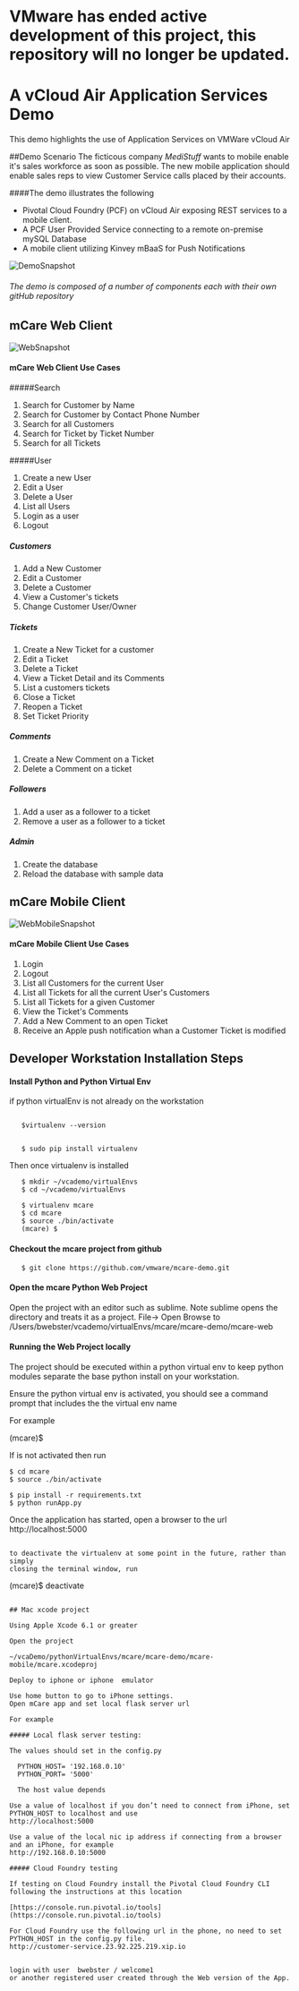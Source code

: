 # VMware has ended active development of this project, this repository will no longer be updated.

# A vCloud Air Application Services Demo


This demo highlights the use of Application Services on VMWare vCloud Air

##Demo Scenario
The ficticous company *MediStuff* wants to mobile enable it's sales workforce as soon as possible.
The new mobile application should enable sales reps to view Customer Service calls placed by their accounts.


####The demo illustrates the following

- Pivotal Cloud Foundry (PCF) on vCloud Air exposing REST services to a mobile client.
- A PCF User Provided Service connecting to a remote on-premise mySQL Database
- A mobile client utilizing Kinvey mBaaS for Push Notifications

![DemoSnapshot](https://github.com/vmware/mcare-demo/blob/master/docs/resources/DemoSnapshot.png)

###### The demo is composed of a number of components each with their own gitHub repository



mCare Web Client
----------------

![WebSnapshot](https://github.com/vmware/mcare-demo/blob/master/docs/resources/mCareWeb.png)



#### mCare Web Client Use Cases

#####Search

1.  Search for Customer by Name
2.  Search for Customer by Contact Phone Number
3.  Search for all Customers
4.  Search for Ticket by Ticket Number
5.  Search for all Tickets

#####User

1. Create a new User
2. Edit a User
3. Delete a User
4. List all Users
5. Login as a user
6. Logout


##### Customers

1. Add a New Customer
2. Edit a Customer
3. Delete a Customer
4. View a Customer's tickets 
5. Change Customer User/Owner


##### Tickets

1. Create a New Ticket for a customer
2. Edit a Ticket
3. Delete a Ticket
4. View a Ticket Detail and its Comments
5. List a customers tickets
6. Close a Ticket
7. Reopen a Ticket
8. Set Ticket Priority


##### Comments

1. Create a New Comment on a Ticket
2. Delete a Comment on a ticket


##### Followers

1. Add a user as a follower to a ticket
2. Remove a user as a follower to a ticket

##### Admin

1. Create the database
2. Reload the database with sample  data


mCare Mobile Client
--------------------

![WebMobileSnapshot](https://github.com/vmware/mcare-demo/blob/master/docs/resources/mCare_mobile.png)

#### mCare Mobile Client Use Cases

1. Login
2. Logout  
3. List all Customers for the current User
4. List all Tickets for all the current User's Customers 
5. List all Tickets for a given Customer
6. View the Ticket's Comments
7. Add a New Comment to an open Ticket
8. Receive an Apple push notification whan a Customer Ticket is modified




## Developer Workstation Installation Steps


#### Install Python and Python Virtual Env

if python virtualEnv is not already on the workstation

```

   $virtualenv --version
   

   $ sudo pip install virtualenv
```

Then once virtualenv is installed

```
   $ mkdir ~/vcademo/virtualEnvs
   $ cd ~/vcademo/virtualEnvs

   $ virtualenv mcare
   $ cd mcare
   $ source ./bin/activate
   (mcare) $
```

#### Checkout the mcare project from github

```
   $ git clone https://github.com/vmware/mcare-demo.git
```


#### Open the mcare Python Web Project 

Open the project with an editor such as sublime.
Note sublime opens the directory and treats it as a project.
File-> Open 
Browse to
/Users/bwebster/vcademo/virtualEnvs/mcare/mcare-demo/mcare-web


#### Running the Web Project locally

The project should be executed within a python virtual env
to keep python modules separate the base python install on your workstation.

Ensure the python virtual env is activated, you should see a command prompt
that includes the the virtual env name 

For example

(mcare)$ 

If is not activated then run

```
$ cd mcare
$ source ./bin/activate

$ pip install -r requirements.txt
$ python runApp.py

```

Once the application has started, open a browser to the url http://localhost:5000


```

to deactivate the virtualenv at some point in the future, rather than simply
closing the terminal window, run

```
(mcare)$ deactivate
```

## Mac xcode project

Using Apple Xcode 6.1 or greater

Open the project

~/vcaDemo/pythonVirtualEnvs/mcare/mcare-demo/mcare-mobile/mcare.xcodeproj

Deploy to iphone or iphone  emulator

Use home button to go to iPhone settings.
Open mCare app and set local flask server url

For example

##### Local flask server testing:

The values should set in the config.py

  PYTHON_HOST= '192.168.0.10'
  PYTHON_PORT= '5000'

  The host value depends

Use a value of localhost if you don’t need to connect from iPhone, set PYTHON_HOST to localhost and use
http://localhost:5000

Use a value of the local nic ip address if connecting from a browser and an iPhone, for example
http://192.168.0.10:5000

##### Cloud Foundry testing

If testing on Cloud Foundry install the Pivotal Cloud Foundry CLI
following the instructions at this location

[https://console.run.pivotal.io/tools](https://console.run.pivotal.io/tools)

For Cloud Foundry use the following url in the phone, no need to set PYTHON_HOST in the config.py file.
http://customer-service.23.92.225.219.xip.io


login with user  bwebster / welcome1
or another registered user created through the Web version of the App.

